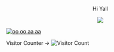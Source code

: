 </p>
<p align="center">
Hi Yall
</p>

</p>
<p align="center">
<img src="https://discord.c99.nl/widget/theme-3/766795322391134208.png"></img>
</p>




[![oo oo aa aa](https://github-readme-stats.vercel.app/api/top-langs/?username=XeonLyfe&theme=midnight-purple)](https://github.com/anuraghazra/github-readme-stats)


Visitor Counter →
![Visitor Count](https://profile-counter.glitch.me/{XeonLyfe}/count.svg)

<!--
**XeonLyfe/XeonLyfe** is a ✨ _special_ ✨ repository because its `README.md` (this file) appears on your GitHub profile.

Here are some ideas to get you started:

- 🔭 I’m currently working on ...
- 🌱 I’m currently learning ...
- 👯 I’m looking to collaborate on ...
- 🤔 I’m looking for help with ...
- 💬 Ask me about ...
- 📫 How to reach me: ...
- 😄 Pronouns: ...
- ⚡ Fun fact: ...
-->
